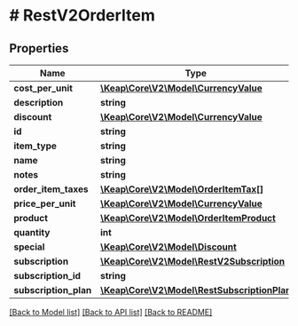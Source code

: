 # # RestV2OrderItem

## Properties

Name | Type | Description | Notes
------------ | ------------- | ------------- | -------------
**cost_per_unit** | [**\Keap\Core\V2\Model\CurrencyValue**](CurrencyValue.md) |  | [optional]
**description** | **string** |  | [optional]
**discount** | [**\Keap\Core\V2\Model\CurrencyValue**](CurrencyValue.md) |  | [optional]
**id** | **string** |  | [optional]
**item_type** | **string** |  | [optional]
**name** | **string** |  | [optional]
**notes** | **string** |  | [optional]
**order_item_taxes** | [**\Keap\Core\V2\Model\OrderItemTax[]**](OrderItemTax.md) |  | [optional]
**price_per_unit** | [**\Keap\Core\V2\Model\CurrencyValue**](CurrencyValue.md) |  | [optional]
**product** | [**\Keap\Core\V2\Model\OrderItemProduct**](OrderItemProduct.md) |  | [optional]
**quantity** | **int** |  | [optional]
**special** | [**\Keap\Core\V2\Model\Discount**](Discount.md) |  | [optional]
**subscription** | [**\Keap\Core\V2\Model\RestV2Subscription**](RestV2Subscription.md) |  | [optional]
**subscription_id** | **string** |  | [optional]
**subscription_plan** | [**\Keap\Core\V2\Model\RestSubscriptionPlan**](RestSubscriptionPlan.md) |  | [optional]

[[Back to Model list]](../../README.md#models) [[Back to API list]](../../README.md#endpoints) [[Back to README]](../../README.md)
